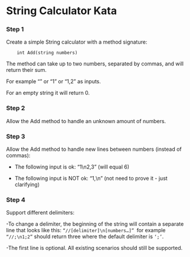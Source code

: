 # String Calculator Kata

### Step 1

Create a simple String calculator with a method signature:
```
    int Add(string numbers)
```
The method can take up to two numbers, separated by commas, and will return their sum.

For example “” or “1” or “1,2” as inputs.

For an empty string it will return 0.

### Step 2
Allow the Add method to handle an unknown amount of numbers.

### Step 3

Allow the Add method to handle new lines between numbers (instead of commas):

- The following input is ok: “1\n2,3” (will equal 6)

- The following input is NOT ok: “1,\n” (not need to prove it - just clarifying)

### Step 4
Support different delimiters:

-To change a delimiter, the beginning of the string will contain a separate line that looks like this: ``` “//[delimiter]\n[numbers…]”  ```for example ```“//;\n1;2”``` should return three where the default delimiter is ```‘;’```.

-The first line is optional. All existing scenarios should still be supported.

